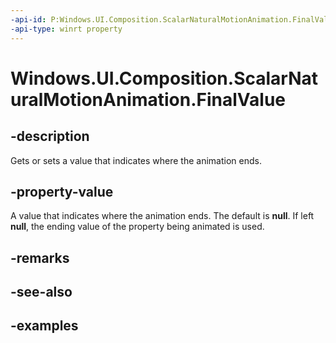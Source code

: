 ```yaml
---
-api-id: P:Windows.UI.Composition.ScalarNaturalMotionAnimation.FinalValue
-api-type: winrt property
---
```


<!-- Property syntax.
public IReference<float> FinalValue { get;  set; }
-->

# Windows.UI.Composition.ScalarNaturalMotionAnimation.FinalValue

## -description

Gets or sets a value that indicates where the animation ends.



## -property-value

A value that indicates where the animation ends. The default is **null**. If left **null**, the ending value of the property being animated is used.

## -remarks

## -see-also

## -examples

